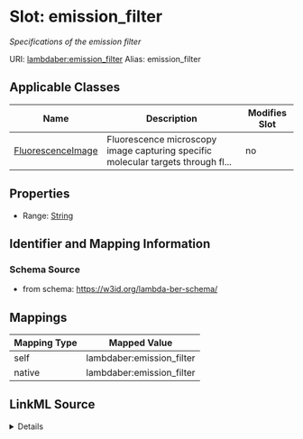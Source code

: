 

# Slot: emission_filter 


_Specifications of the emission filter_





URI: [lambdaber:emission_filter](https://w3id.org/lambda-ber-schema/emission_filter)
Alias: emission_filter

<!-- no inheritance hierarchy -->





## Applicable Classes

| Name | Description | Modifies Slot |
| --- | --- | --- |
| [FluorescenceImage](FluorescenceImage.md) | Fluorescence microscopy image capturing specific molecular targets through fl... |  no  |






## Properties

* Range: [String](String.md)




## Identifier and Mapping Information






### Schema Source


* from schema: https://w3id.org/lambda-ber-schema/




## Mappings

| Mapping Type | Mapped Value |
| ---  | ---  |
| self | lambdaber:emission_filter |
| native | lambdaber:emission_filter |




## LinkML Source

<details>
```yaml
name: emission_filter
description: Specifications of the emission filter
from_schema: https://w3id.org/lambda-ber-schema/
rank: 1000
alias: emission_filter
owner: FluorescenceImage
domain_of:
- FluorescenceImage
range: string

```
</details>